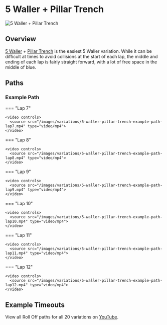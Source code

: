 # 5 Waller + Pillar Trench

![5 Waller + Pillar Trench](../images/variations/5-waller-pillar-trench.jpg)

## Overview

[5 Waller](../rolls/5-waller.md) + [Pillar Trench](../rolls/pillar-trench.md) is the easiest 5 Waller variation. While it can be difficult at times to avoid collisions at the start of each lap, the middle and ending of each lap is fairly straight forward, with a lot of free space in the middle of blue.

## Paths

### Example Path

=== "Lap 7"

    <video controls>
      <source src="/images/variations/5-waller-pillar-trench-example-path-lap7.mp4" type="video/mp4">
    </video>

=== "Lap 8"

    <video controls>
      <source src="/images/variations/5-waller-pillar-trench-example-path-lap8.mp4" type="video/mp4">
    </video>

=== "Lap 9"

    <video controls>
      <source src="/images/variations/5-waller-pillar-trench-example-path-lap9.mp4" type="video/mp4">
    </video>

=== "Lap 10"

    <video controls>
      <source src="/images/variations/5-waller-pillar-trench-example-path-lap10.mp4" type="video/mp4">
    </video>

=== "Lap 11"

    <video controls>
      <source src="/images/variations/5-waller-pillar-trench-example-path-lap11.mp4" type="video/mp4">
    </video>

=== "Lap 12"

    <video controls>
      <source src="/images/variations/5-waller-pillar-trench-example-path-lap12.mp4" type="video/mp4">
    </video>

## Example Timeouts

View all Roll Off paths for all 20 variations on [YouTube](https://www.youtube.com/playlist?list=PLG_QNSp9ZgJLWYSNl4vY26VJCZeOQHO1F).
